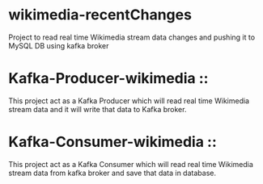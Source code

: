 # wikimedia-recentChanges
Project to read real time Wikimedia stream data changes and pushing it to MySQL DB using kafka broker

# Kafka-Producer-wikimedia :: 
This project act as a Kafka Producer which will read real time Wikimedia stream data and it will write that data to Kafka broker.

# Kafka-Consumer-wikimedia :: 
This project act as a Kafka Consumer which will read real time Wikimedia stream data from kafka broker and save that data in database.

